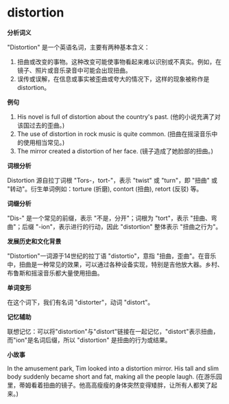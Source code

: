 # distortion

**分析词义**

  

"Distortion" 是一个英语名词，主要有两种基本含义：

  

1.  扭曲或改变的事物。这种改变可能使事物看起来难以识别或不真实。例如，在镜子、照片或音乐录音中可能会出现扭曲。
2.  误传或误解，在信息或事实被歪曲或夸大的情况下，这样的现象被称作是 distortion。

  

**例句**

  

1.  His novel is full of distortion about the country's past. (他的小说充满了对该国过去的歪曲。)
2.  The use of distortion in rock music is quite common. (扭曲在摇滚音乐中的使用相当常见。)
3.  The mirror created a distortion of her face. (镜子造成了她脸部的扭曲。)

  

**词根分析**

  

Distortion 源自拉丁词根 "Tors-，tort-"，表示 "twist" 或 "turn"，即 "扭曲" 或 "转动"。衍生单词例如：torture (折磨), contort (扭曲), retort (反驳) 等。

  

**词缀分析**

  

"Dis-" 是一个常见的前缀，表示 "不是，分开"；词根为 "tort"，表示 "扭曲、弯曲"；后缀 "-ion"，表示进行的行动，因此 "distortion" 整体表示 "扭曲之行为"。

  

**发展历史和文化背景**

  

"Distortion"一词源于14世纪的拉丁语 "distortio"，意指 "扭曲，歪曲"。在音乐中，扭曲是一种常见的效果，可以通过各种设备实现，特别是吉他放大器。乡村、布鲁斯和摇滚音乐都大量使用扭曲。

  

**单词变形**

  

在这个词下，我们有名词 "distorter"，动词 "distort"。

  

**记忆辅助**

  

联想记忆：可以将"distortion"与"distort"链接在一起记忆，"distort"表示扭曲，而"ion"是名词后缀，所以 "distortion" 是扭曲的行为或结果。

  

**小故事**

  

In the amusement park, Tim looked into a distortion mirror. His tall and slim body suddenly became short and fat, making all the people laugh. (在游乐园里，蒂姆看着扭曲的镜子。他高高瘦瘦的身体突然变得矮胖，让所有人都笑了起来。)
